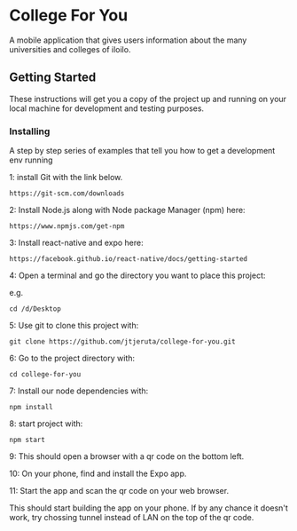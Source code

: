 # College For You

A mobile application that gives users information about the many universities and colleges of iloilo.

## Getting Started

These instructions will get you a copy of the project up and running on your local machine for development and testing purposes.

### Installing

A step by step series of examples that tell you how to get a development env running

1: install Git with the link below.

```
https://git-scm.com/downloads
```

2: Install Node.js along with Node package Manager (npm) here:

```
https://www.npmjs.com/get-npm
```

3: Install react-native and expo here:

```
https://facebook.github.io/react-native/docs/getting-started
```

4: Open a terminal and go the directory you want to place this project:

  e.g.

```
cd /d/Desktop
```

5: Use git to clone this project with:

```
git clone https://github.com/jtjeruta/college-for-you.git
```

6: Go to the project directory with:

```
cd college-for-you
```

7: Install our node dependencies with:

```
npm install
```

8: start project with:

```
npm start
```

9: This should open a browser with a qr code on the bottom left.

10: On your phone, find and install the Expo app.

11: Start the app and scan the qr code on your web browser.

This should start building the app on your phone. If by any chance it doesn't work,
try chossing tunnel instead of LAN on the top of the qr code.
